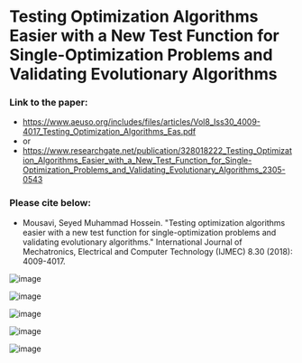 # Testing Optimization Algorithms Easier with a New Test Function for Single-Optimization Problems and Validating Evolutionary Algorithms

### Link to the paper:
- https://www.aeuso.org/includes/files/articles/Vol8_Iss30_4009-4017_Testing_Optimization_Algorithms_Eas.pdf
- or
- https://www.researchgate.net/publication/328018222_Testing_Optimization_Algorithms_Easier_with_a_New_Test_Function_for_Single-Optimization_Problems_and_Validating_Evolutionary_Algorithms_2305-0543
### Please cite below:
- Mousavi, Seyed Muhammad Hossein. "Testing optimization algorithms easier with a new test function for single-optimization problems and validating evolutionary algorithms." International Journal of Mechatronics, Electrical and Computer Technology (IJMEC) 8.30 (2018): 4009-4017.


![image](https://github.com/user-attachments/assets/8710b8b6-e688-4cba-a614-9d1ffa79136d)


![image](https://github.com/user-attachments/assets/2a5fd80f-f18f-4dbc-b0bd-aab7cc695eb0)

![image](https://github.com/user-attachments/assets/4e6552f6-4729-4380-a225-6803a8c9d083)

![image](https://github.com/user-attachments/assets/edf817d8-1e87-4591-b29f-809dbeac821d)

![image](https://github.com/user-attachments/assets/dc3d2370-83e5-43b9-a8db-4f8d69de9c78)
